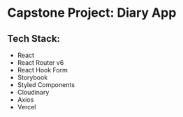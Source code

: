# Capstone Project: Diary App

## Tech Stack:

- React
- React Router v6
- React Hook Form
- Storybook
- Styled Components
- Cloudinary
- Axios
- Vercel
